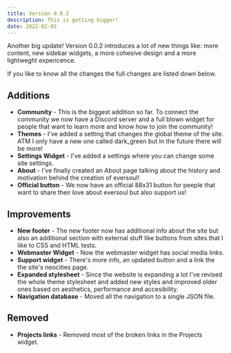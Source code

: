 ```yaml
---
title: Version 0.0.2
description: This is getting bigger!
date: 2022-02-05
---
```


Another big update! Version 0.0.2 introduces a lot of new things like: more content, new sidebar widgets, a more cohesive design and a more lightweght expericence.

If you like to know all the changes the full changes are listed down below.

## Additions

- **Community** - This is the biggest addition so far. To connect the community we now have a Discord server and a full blown widget for people that want to learn more and know how to join the community!
- **Themes** - I've added a setting that changes the global theme of the site. ATM I only have a new one called dark_green but In the future there will be more!
- **Settings Widget** - I've added a settings where you can change some site settings.
- **About** - I've finally created an About page talking about the history and motivation behind the creation of eversoul!
- **Official button** - We now have an official 88x31 button for peeple that want to share their love about eversoul but also support us!

## Improvements

- **New footer** - The new footer now has additional info about the site but also an additional section with external stuff like buttons from sites that I like to CSS and HTML tests.
- **Webmaster Widget** - Now the webmaster widget has social media links.
- **Support widget** - There's more info, an updated button and a link the the site's neocities page.
- **Expanded stylesheet** - Since the website is expanding a lot I've revised the whole theme stylesheet and added new styles and improved older ones based on aesthetics, performance and accesibility.
- **Navigation database** - Moved all the navigation to a single JSON file.

## Removed

- **Projects links** - Removed most of the broken links in the Projects widget.
